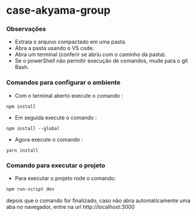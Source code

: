 # case-akyama-group

### Observações
- Extraia o arquivo compactado em uma pasta.
- Abra a pasta usando o VS code. 
- Abra um terminal (conferir se abriu com o caminho da pasta).
- Se o powerShell não permitir execução de comandos, mude para o git Bash.


### Comandos para configurar o ambiente

- Com o terminal aberto execute o comando :

```shell
npm install
```

- Em seguida execute o comando :
```shell
npm install --global
```

- Agora execute o comando :
```shell
yarn install
```

### Comando para executar o projeto

- Para executar o projeto rode o comando:
```bash
npm run-script dev
```

depois que o comando for finalizado, caso não abra automaticamente uma aba no navegador,
entre na url http://localhost:3000